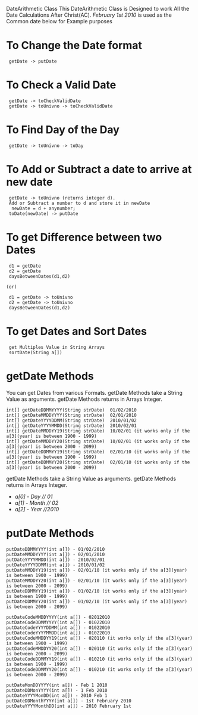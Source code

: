 DateArithmetic Class
This DateArithmetic Class is Designed to work All the Date Calculations After Christ(AC). *February 1st 2010* is used as the Common date below for Example purposes

# To Change the Date format

     getDate -> putDate

# To Check a Valid Date

     getDate -> toCheckValidDate
     getDate -> toUnivno -> toCheckValidDate

# To Find Day of the Day

     getDate -> toUnivno -> toDay

# To Add or Subtract a date to arrive at new date

     getDate -> toUnivno (returns integer d).
     Add or Subtract a number to d and store it in newDate
      newDate = d + anynumber;
     toDate(newDate) -> putDate

# To get Difference between two Dates

     d1 = getDate
     d2 = getDate
     daysBetweenDates(d1,d2)

    (or)

     d1 = getDate -> toUnivno
     d2 = getDate -> toUnivno
     daysBetweenDates(d1,d2)

# To get Dates and Sort Dates

     get Multiples Value in String Arrays
     sortDate(String a[])


# getDate Methods
  You can get Dates from various Formats. getDate Methods take a String Value as arguments. getDate Methods returns in Arrays Integer.


    int[] getDateDDMMYYYY(String strDate)  01/02/2010
    int[] getDateMMDDYYYY(String strDate)  02/01/2010  
    int[] getDateYYYYDDMM(String strDate)  2010/01/02
    int[] getDateYYYYMMDD(String strDate)  2010/02/01
    int[] getDateMMDDYY19(String strDate)  10/02/01 (it works only if the a[3](year) is between 1900 - 1999)
    int[] getDateMMDDYY20(String strDate)  10/02/01 (it works only if the a[3](year) is between 2000 - 2099)
    int[] getDateDDMMYY19(String strDate)  02/01/10 (it works only if the a[3](year) is between 1900 - 1999)
    int[] getDateDDMMYY20(String strDate)  02/01/10 (it works only if the a[3](year) is between 2000 - 2099)

   getDate Methods take a String Value as arguments. getDate Methods returns in Arrays Integer.
   * *a[0] - Day   // 01*
   * *a[1] - Month // 02*
   * *a[2] - Year  //2010*

# putDate Methods

    putDateDDMMYYYY(int a[]) - 01/02/2010
    putDateMMDDYYYY(int a[]) - 02/01/2010
    putDateYYYYMMDD(int a[]) - 2010/02/01
    putDateYYYYDDMM(int a[]) - 2010/01/02
    putDateMMDDYY19(int a[]) - 02/01/10 (it works only if the a[3](year) is between 1900 - 1999)
    putDateMMDDYY20(int a[]) - 02/01/10 (it works only if the a[3](year) is between 2000 - 2099)
    putDateDDMMYY19(int a[]) - 01/02/10 (it works only if the a[3](year) is between 1900 - 1999)
    putDateDDMMYY20(int a[]) - 01/02/10 (it works only if the a[3](year) is between 2000 - 2099)

    putDateCodeMMDDYYYY(int a[]) - 02012010
    putDateCodeDDMMYYYY(int a[]) - 01022010
    putDateCodeYYYYDDMM(int a[]) - 01022010
    putDateCodeYYYYMMDD(int a[]) - 01022010
    putDateCodeMMDDYY19(int a[]) - 020110 (it works only if the a[3](year) is between 1900 - 1999)
    putDateCodeMMDDYY20(int a[]) - 020110 (it works only if the a[3](year) is between 2000 - 2099)
    putDateCodeDDMMYY19(int a[]) - 010210 (it works only if the a[3](year) is between 1900 - 1999)
    putDateCodeDDMMYY20(int a[]) - 010210 (it works only if the a[3](year) is between 2000 - 2099)

    putDateMonDDYYYY(int a[]) - Feb 1 2010
    putDateDDMonYYYY(int a[]) - 1 Feb 2010
    putDateYYYYMonDD(int a[]) - 2010 Feb 1
    putDateDDMonthYYYY(int a[]) - 1st February 2010
    putDateYYYYMonthDD(int a[]) - 2010 February 1st

